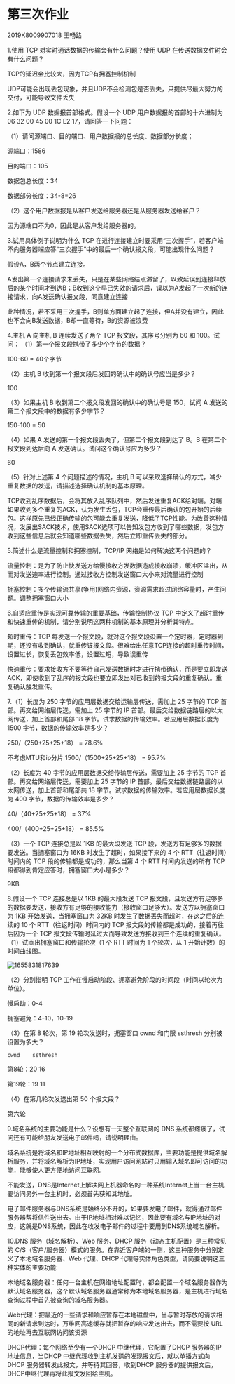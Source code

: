 # 第三次作业

2019K8009907018 王畅路

1.使用 TCP 对实时通话数据的传输会有什么问题？使用 UDP 在传送数据文件时会有什么问题？

TCP的延迟会比较大，因为TCP有拥塞控制机制

UDP可能会出现丢包现象，并且UDP不会检测包是否丢失，只提供尽最大努力的交付，可能导致文件丢失


2.如下为 UDP 数据报首部格式。假设一个 UDP 用户数据报的首部的十六进制为 06 32 00 45 00 1C E2 17，请回答一下问题：

（1）请问源端口、目的端口、用户数据报的总长度、数据部分长度；

源端口：1586

目的端口：105

数据包总长度：34

数据部分长度：34-8=26

（2）这个用户数据报是从客户发送给服务器还是从服务器发送给客户？

因为源端口不为0，因此是从客户发给服务器的。

3.试用具体例子说明为什么 TCP 在进行连接建立时要采用“三次握手”，若客户端不向服务器端应答“三次握手”中的最后一个确认报文段，可能出现什么问题？

假设A，B两个节点建立连接。

A发出第一个连接请求未丢失，只是在某些网络结点滞留了，以致延误到连接释放后的某个时间才到达B；B收到这个早已失效的请求后，误以为A发起了一次新的连接请求，向A发送确认报文段，同意建立连接

此种情况，若不采用三次握手，B则单方面建立起了连接，但A并没有建立，因此也不会向B发送数据，B却一直等待，B的资源被浪费

4.主机 A 向主机 B 连续发送了两个 TCP 报文段，其序号分别为 60 和 100。试问：
（1）第一个报文段携带了多少个字节的数据？

100-60 = 40个字节

（2）主机 B 收到第一个报文段后发回的确认中的确认号应当是多少？

100

（3）如果主机 B 收到第二个报文段发回的确认中的确认号是 150，试问 A 发送的第二个报文段中的数据有多少字节？

150-100 = 50

（4）如果 A 发送的第一个报文段丢失了，但第二个报文段到达了 B。B 在第二个报文段到达后向 A 发送确认。试问这个确认号应为多少？

60

（5）针对上述第 4 个问题描述的情况，主机 B 可以采取选择确认的方式，减少重复数据的发送，请描述选择确认机制的基本原理。

TCP收到乱序数据后，会将其放入乱序队列中，然后发送重复ACK给对端。对端如果收到多个重复的ACK，认为发生丢包，TCP会重传最后确认的包开始的后续包。这样原先已经正确传输的包可能会重复发送，降低了TCP性能。为改善这种情况，发展出SACK技术，使用SACK选项可以告知发包方收到了哪些数据，发包方收到这些信息后就会知道哪些数据丢失，然后立即重传丢失的部分。

5.简述什么是流量控制和拥塞控制，TCP/IP 网络是如何解决这两个问题的？

流量控制：是为了防止快发送方给慢接收方发数据造成接收崩溃，缓冲区溢出，从而对发送速率进行控制。通过接收方控制发送窗口大小来对流量进行控制

拥塞控制：多个传输流共享(争用)网络内资源，资源需求超过网络容量时，产生问题。调整拥塞窗口大小

6.自适应重传是实现可靠传输的重要基础，传输控制协议 TCP 中定义了超时重传和快速重传的机制，请分别说明这两种机制的基本原理并分析其特点。


超时重传：TCP 每发送一个报文段，就对这个报文段设置一个定时器，定时器到期，还没有收到确认，就重传该报文段。很难给出任意TCP连接的超时重传时间，设置过长，恢复丢包效率低，设置过短，导致误重传

快速重传：要求接收方不要等待自己发送数据时才进行捎带确认，而是要立即发送ACK，即使收到了乱序的报文段也要立即发出对已收到的报文段的重复确认。重复确认触发重传。

7.（1）长度为 250 字节的应用层数据交给运输层传送，需加上 25 字节的 TCP 首部。再交给网络层传送，需加上 25 字节的 IP 首部。最后交给数据链路层的以太网传送，加上首部和尾部 18 字节。试求数据的传输效率。若应用层数据长度为 1500 字节，数据的传输效率是多少？

250/（250+25+25+18） = 78.6%

不考虑MTU和ip分片 1500/（1500+25+25+18） = 95.7%

（2）长度为 40 字节的应用层数据交给传输层传送，需要加上 25 字节的 TCP 首部。再交给网络层传送，需要加上 25 字节的 IP 首部。最后交给数据链路层的以太网传送，加上首部和尾部共 18 字节。试求数据的传输效率。若应用层数据长度为 400 字节，数据的传输效率是多少？

40/（40+25+25+18） = 37%

400/（400+25+25+18） = 85.5%

（3）一个 TCP 连接总是以 1KB 的最大段发送 TCP 段，发送方有足够多的数据要发送。当拥塞窗口为 16KB 时发生了超时，如果接下来的 4 个 RTT（往返时间）时间内的 TCP 段的传输都是成功的，那么当第 4 个 RTT 时间内发送的所有 TCP 段都得到肯定应答时，拥塞窗口大小是多少？

9KB

8.假设一个 TCP 连接总是以 1KB 的最大段发送 TCP 报文段，且发送方有足够多的数据要发送，接收方有足够的接收能力（接收窗口足够大）。发送方以拥塞窗口为 1KB 开始发送，当拥塞窗口为 32KB 时发生了数据丢失而超时，在这之后的连续的 10 个 RTT（往返时间）时间内的 TCP 报文段的传输都是成功的，接着再往后因为一个 TCP 报文段传输时延过大而导致发送方接收到三个连续的重复确认。
（1）试画出拥塞窗口和传输轮次（1 个 RTT 时间为 1 个轮次，从 1 开始计数）的时间曲线图。

![1655831817639](image/第三次作业/1655831817639.png)

（2）分别指明 TCP 工作在慢启动阶段、拥塞避免阶段的时间段（时间以轮次为单位）。

慢启动：0-4

拥塞避免：4-10，10-19

（3）在第 8 轮次，第 19 轮次发送时，拥塞窗口 cwnd 和门限 ssthresh 分别被设置为多大？

    cwnd    ssthresh

第8轮：20           16

第19轮：19          11

（4）在第几轮次发送出第 50 个报文段？

第六轮

9.域名系统的主要功能是什么？设想有一天整个互联网的 DNS 系统都瘫痪了，试问还有可能给朋友发送电子邮件吗，请说明理由。

域名系统是将域名和IP地址相互映射的一个分布式数据库，主要功能是提供域名解析服务，并将域名解析为IP地址，实现用户访问网站时只用输入域名即可访问的功能，能够使人更方便地访问互联网。

不能发送，DNS是Internet上解决网上机器命名的一种系统Internet上当一台主机要访问另外一台主机时，必须首先获知其地址。

电子邮件服务器与DNS系统是始终分不开的，如果要发电子邮件，就得通过邮件服务器帮将信件送出去。由于IP地址相对难以记忆，因此要有域名与IP地址的对应，这就是DNS系统，因此在收发电子邮件的过程中要用到DNS系统域名解析。

10.DNS 服务（域名解析）、Web 服务、DHCP 服务（动态主机配置）是三种常见的 C/S（客户/服务器）模式的服务。在靠近客户端的一侧，这三种服务中分别定义了本地域名服务器、Web 代理、DHCP 代理等实体角色类型，请简要说明这三种实体的主要功能

本地域名服务器：任何一台主机在网络地址配置时，都会配置一个域名服务器作为默认域名服务器，这个默认域名服务器通常称为本地域名服务器，是主机进行域名查询过程中首先被查询的域名服务器。

Web代理：把最近的一些请求和响应暂存在本地磁盘中，当与暂时存放的请求相同的新请求到达时，万维网高速缓存就把暂存的响应发送出去，而不需要按
URL 的地址再去互联网访问该资源

DHCP代理：每个网络至少有一个DHCP 中继代理，它配置了DHCP 服务器的IP 地址信息，当DHCP 中继代理收到主机发送的发现报文后，就以单播方式向 DHCP 服务器转发此报文，并等待其回答，收到DHCP 服务器的提供报文后，DHCP中继代理再将此报文发回给主机。
